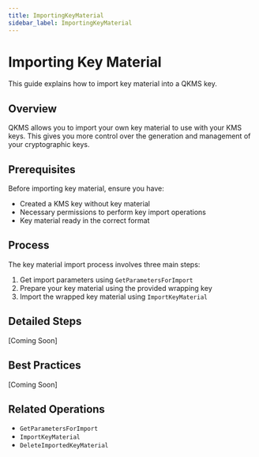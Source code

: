 ```yaml
---
title: ImportingKeyMaterial
sidebar_label: ImportingKeyMaterial
---
```


# Importing Key Material

This guide explains how to import key material into a QKMS key.

## Overview

QKMS allows you to import your own key material to use with your KMS keys. This gives you more control over the generation and management of your cryptographic keys.

## Prerequisites

Before importing key material, ensure you have:
- Created a KMS key without key material
- Necessary permissions to perform key import operations
- Key material ready in the correct format

## Process

The key material import process involves three main steps:

1. Get import parameters using `GetParametersForImport`
2. Prepare your key material using the provided wrapping key
3. Import the wrapped key material using `ImportKeyMaterial`

## Detailed Steps

[Coming Soon]

## Best Practices

[Coming Soon]

## Related Operations

- `GetParametersForImport`
- `ImportKeyMaterial`
- `DeleteImportedKeyMaterial` 